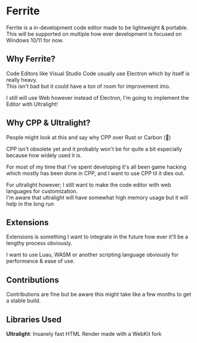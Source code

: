 #  Ferrite
Ferrite is a in-development code editor made to be lightweight & portable.<br/>
This will be supported on multiple how ever development is focused on Windows 10/11 for now.<br/>


##  Why Ferrite?
Code Editors like Visual Studio Code usually use Electron which by itself is really heavy.<br/>
This isn't bad but it could have a ton of room for improvement imo.<br/>


I still will use Web however instead of Electron, I'm going to implement the Editor with Ultralight!<br/>


##  Why CPP & Ultralight?
People might look at this and say why CPP over Rust or Carbon (🤔)<br/>

CPP isn't obsolete yet and it probably won't be for quite a bit especially because how widely used it is.<br/>

For most of my time that I've spent developing it's all been game hacking which mostly has been done in CPP, and I want to use CPP til it dies out.<br/>

For ultralight however; I still want to make the code editor with web languages for customization.<br/>
I'm aware that ultralight will have somewhat high memory usage but it will help in the long run<br/>


##  Extensions
Extensions is something I want to integrate in the future how ever it'll be a lengthy process obviously.<br/>

I want to use Luau, WASM or another scripting language obviously for performance & ease of use.<br/>


##  Contributions
Contributions are fine but be aware this might take like a few months to get a stable build.<br/>



##  Libraries Used
**Ultralight**: Insanely fast HTML Render made with a WebKit fork<br/>
